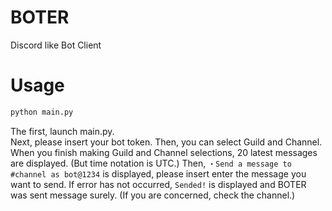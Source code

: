 # BOTER
Discord like Bot Client

# Usage
```sh
python main.py
```
The first, launch main.py.  
Next, please insert your bot token.
Then, you can select Guild and Channel.
When you finish making Guild and Channel selections, 20 latest messages are displayed. (But time notation is UTC.)
Then, `・Send a message to #channel as bot@1234` is displayed, please insert enter the message you want to send.
If error has not occurred, `Sended!` is displayed and BOTER was sent message surely. (If you are concerned, check the channel.)